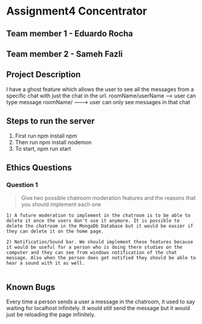 # Assignment4 Concentrator
## Team member 1 - Eduardo Rocha
## Team member 2 - Sameh Fazli

## Project Description
<!-- you can include known bugs, design decisions, external references used... -->

I have a ghost feature which allows the user to see all the messages from a specific chat with just the chat in the url. roomName/userName --> user can type message
roomName/ ---> user can only see messages in that chat

## Steps to run the server
1. First run npm install npm
2. Then run npm install nodemon
3. To start, npm run start

## Ethics Questions

### Question 1

> Give two possible chatroom moderation features and the reasons that you should implement each one

```
1) A future moderation to implement in the chatroom is to be able to delete it once the users don't use it anymore. It is possible to delete the chatroom in the MongoDb Database but it would be easier if they can delete it on the home page.

2) Notification/Sound bar. We should implement these features because it would be useful for a person who is doing there studies on the computer and they can see from windows notification of the chat message. Also when the person does get notified they should be able to hear a sound with it as well.


```
## Known Bugs
Every time a person sends a user a message in the chatroom, it used to say waiting for localhost infinitely. It would still send the message but it would just be reloading the page infinitely. 

